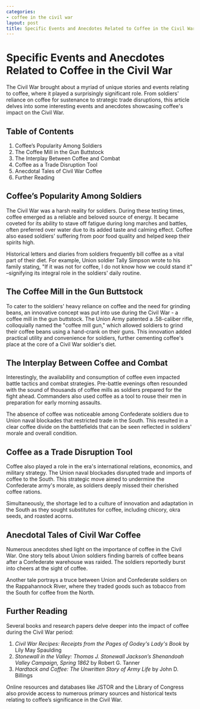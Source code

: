 ```yaml
---
categories:
- coffee in the civil war
layout: post
title: Specific Events and Anecdotes Related to Coffee in the Civil War
---
```


# Specific Events and Anecdotes Related to Coffee in the Civil War

The Civil War brought about a myriad of unique stories and events relating to coffee, where it played a surprisingly significant role. From soldiers' reliance on coffee for sustenance to strategic trade disruptions, this article delves into some interesting events and anecdotes showcasing coffee's impact on the Civil War. 

## Table of Contents
1. Coffee’s Popularity Among Soldiers
2. The Coffee Mill in the Gun Buttstock
3. The Interplay Between Coffee and Combat
4. Coffee as a Trade Disruption Tool
5. Anecdotal Tales of Civil War Coffee
6. Further Reading

## Coffee’s Popularity Among Soldiers

The Civil War was a harsh reality for soldiers. During these testing times, coffee emerged as a reliable and beloved source of energy. It became coveted for its ability to stave off fatigue during long marches and battles, often preferred over water due to its added taste and calming effect. Coffee also eased soldiers' suffering from poor food quality and helped keep their spirits high.

Historical letters and diaries from soldiers frequently bill coffee as a vital part of their diet. For example, Union soldier Tally Simpson wrote to his family stating, "If it was not for coffee, I do not know how we could stand it" –signifying its integral role in the soldiers' daily routine.

## The Coffee Mill in the Gun Buttstock

To cater to the soldiers' heavy reliance on coffee and the need for grinding beans, an innovative concept was put into use during the Civil War - a coffee mill in the gun buttstock. The Union Army patented a .58-caliber rifle, colloquially named the "coffee mill gun," which allowed soldiers to grind their coffee beans using a hand-crank on their guns. This innovation added practical utility and convenience for soldiers, further cementing coffee's place at the core of a Civil War soldier's diet.

## The Interplay Between Coffee and Combat

Interestingly, the availability and consumption of coffee even impacted battle tactics and combat strategies. Pre-battle evenings often resounded with the sound of thousands of coffee mills as soldiers prepared for the fight ahead. Commanders also used coffee as a tool to rouse their men in preparation for early morning assaults. 

The absence of coffee was noticeable among Confederate soldiers due to Union naval blockades that restricted trade in the South. This resulted in a clear coffee divide on the battlefields that can be seen reflected in soldiers' morale and overall condition.

## Coffee as a Trade Disruption Tool

Coffee also played a role in the era's international relations, economics, and military strategy. The Union naval blockades disrupted trade and imports of coffee to the South. This strategic move aimed to undermine the Confederate army's morale, as soldiers deeply missed their cherished coffee rations. 

Simultaneously, the shortage led to a culture of innovation and adaptation in the South as they sought substitutes for coffee, including chicory, okra seeds, and roasted acorns.

## Anecdotal Tales of Civil War Coffee

Numerous anecdotes shed light on the importance of coffee in the Civil War. One story tells about Union soldiers finding barrels of coffee beans after a Confederate warehouse was raided. The soldiers reportedly burst into cheers at the sight of coffee.

Another tale portrays a truce between Union and Confederate soldiers on the Rappahannock River, where they traded goods such as tobacco from the South for coffee from the North.

## Further Reading

Several books and research papers delve deeper into the impact of coffee during the Civil War period:

1. *Civil War Recipes: Receipts from the Pages of Godey's Lady's Book* by Lily May Spaulding
2. *Stonewall in the Valley: Thomas J. Stonewall Jackson’s Shenandoah Valley Campaign, Spring 1862* by Robert G. Tanner
3. *Hardtack and Coffee: The Unwritten Story of Army Life* by John D. Billings

Online resources and databases like JSTOR and the Library of Congress also provide access to numerous primary sources and historical texts relating to coffee’s significance in the Civil War.